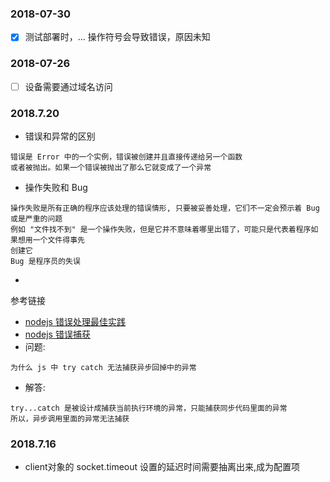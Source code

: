 ### 2018-07-30

* [X] 测试部署时，... 操作符号会导致错误，原因未知 


### 2018-07-26

* [ ] 设备需要通过域名访问


### 2018.7.20
* 错误和异常的区别
```
错误是 Error 中的一个实例，错误被创建并且直接传递给另一个函数
或者被抛出。如果一个错误被抛出了那么它就变成了一个异常
```
* 操作失败和 Bug
```
操作失败是所有正确的程序应该处理的错误情形, 只要被妥善处理，它们不一定会预示着 Bug 或是严重的问题
例如 "文件找不到" 是一个操作失败，但是它并不意味着哪里出错了，可能只是代表着程序如果想用一个文件得事先
创建它
Bug 是程序员的失误
```
* 
参考链接
* [nodejs 错误处理最佳实践](http://code.oneapm.com/nodejs/2015/04/13/nodejs-errorhandling/)
* [nodejs 错误捕获](http://imweb.io/topic/5846d2069be501ba17b10a8d)
* 问题: 
```
为什么 js 中 try catch 无法捕获异步回掉中的异常
```

* 解答: 
``` 
try...catch 是被设计成捕获当前执行环境的异常，只能捕获同步代码里面的异常
所以，异步调用里面的异常无法捕获
```

### 2018.7.16
* client对象的 socket.timeout 设置的延迟时间需要抽离出来,成为配置项